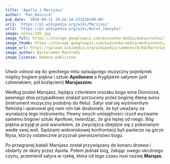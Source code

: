 ```yaml
---
title: 'Apollo i Marsjasz'
author: 'Pan_Kmicic4'
pub_date: '2018-09-11 19:26:10.233226+00:00'
url1: 'https://pl.wikipedia.org/wiki/Marsjasz'
url2: 'https://pl.wikipedia.org/wiki/Aulos_(muzyka)'
image: notes/345.jpg
image_full: https://storage.googleapis.com/piosenka-media/media/notes/345.jpg
image_thumb: https://storage.googleapis.com/piosenka-media/media/notes/345.jpg.0x300_q85_upscale.jpg
image_url: https://upload.wikimedia.org/wikipedia/commons/8/8d/Bartolomeo_Manfredi_-_Apollo_and_Marsyas.jpg
image_author: Bartolomeo Manfredi
image_license: Domena publiczna
---
```


Utwór odnosi się do greckiego mitu opisującego muzyczny pojedynek między bogiem piękna i sztuki **Apollonem** a fryglijskim satyrem                                       \(pół człowiekiem, pół koźlęciem\) **Marsjaszem**.

Według podań Marsjasz, będący członkiem orszaku boga wina Dionizosa, pewnego dnia przypadkowo znalazł porzucony przez boginię Atenę aulos    \(instrument muzyczny podobny do fletu\). Satyr stał się wyśmienitym fletnistą i opanował grę nam nim tak doskonale, że był uważany za wynalazcę tego instrumentu. Pewny swych umiejętności rzucił wyzwanie samemu bogowi sztuki Apollowi, twierdząc, że gra lepiej od niego.  Bóg piękna przyjął je pod warunkiem, że zwycięzca obejdzie się z pokonanym wedle swej woli. Sędziami widowiskowej konfrontacji byli pasterze na górze Nysa, którzy ostatecznie przyznali pierwszeństwo bogu.

Po przegranej batalii Marsjasz został przywiązany do konaru drzewa i obdarty ze skóry przez Apolla. Potem jednak bóg, żałując swego okrutnego czynu, przemienił satyra w rzekę, która od tego czasu nosi nazwę **Marsjas**.